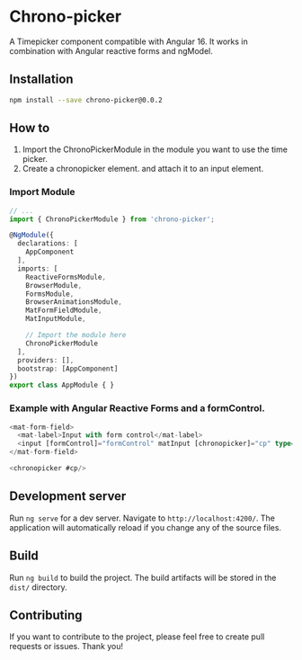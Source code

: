 # Chrono-picker

A Timepicker component compatible with Angular 16.
It works in combination with Angular reactive forms and ngModel.


## Installation

```sh
npm install --save chrono-picker@0.0.2
```

## How to

1. Import the ChronoPickerModule in the module you want to use the time picker.
2. Create a chronopicker element. and attach it to an input element.


### Import Module
```typescript
// ...
import { ChronoPickerModule } from 'chrono-picker';

@NgModule({
  declarations: [
    AppComponent
  ],
  imports: [
    ReactiveFormsModule,
    BrowserModule,
    FormsModule,
    BrowserAnimationsModule,
    MatFormFieldModule,
    MatInputModule,

    // Import the module here
    ChronoPickerModule
  ],
  providers: [],
  bootstrap: [AppComponent]
})
export class AppModule { }
```

### Example with Angular Reactive Forms and a formControl.

```typescript
<mat-form-field>
  <mat-label>Input with form control</mat-label>
  <input [formControl]="formControl" matInput [chronopicker]="cp" type="time">
</mat-form-field>

<chronopicker #cp/>
```

## Development server

Run `ng serve` for a dev server. Navigate to `http://localhost:4200/`. The application will automatically reload if you change any of the source files.


## Build

Run `ng build` to build the project. The build artifacts will be stored in the `dist/` directory.


## Contributing

If you want to contribute to the project, please feel free to create pull requests or issues. Thank you!

